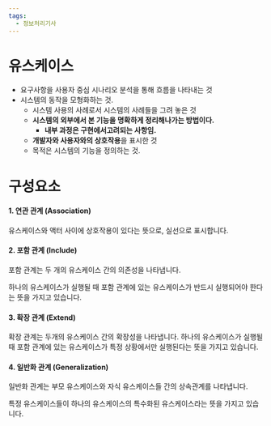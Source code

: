 ```yaml
---
tags:
  - 정보처리기사
---
```

# 유스케이스

- 요구사항을 사용자 중심 시나리오 분석을 통해 흐름을 나타내는 것
- 시스템의 동작을 모형화하는 것.
    - 시스템 사용의 사례로서 시스템의 사례들을 그려 놓은 것
    - **시스템의 외부에서 본 기능을 명확하게 정리해나가는 방법이다.**
        - **내부 과정은 구현에서고려되는 사항임.**
    - **개발자와 사용자와의 상호작용**을 표시한 것
    - 목적은 시스템의 기능을 정의하는 것.


# 구성요소 
#### 1. 연관 관계 (Association)

유스케이스와 액터 사이에 상호작용이 있다는 뜻으로, 실선으로 표시합니다.

#### 2. 포함 관계 (Include)

포함 관계는 두 개의 유스케이스 간의 의존성을 나타냅니다.

하나의 유스케이스가 실행될 때 포함 관계에 있는 유스케이스가 반드시 실행되어야 한다는 뜻을 가지고 있습니다.

#### 3. 확장 관계 (Extend)

확장 관계는 두개의 유스케이스 간의 확장성을 나타냅니다.
하나의 유스케이스가 실행될 때 포함 관계에 있는 유스케이스가 특정 상황에서만 실행된다는 뜻을 가지고 있습니다.


#### 4. 일반화 관계 (Generalization)

일반화 관계는 부모 유스케이스와 자식 유스케이스들 간의 상속관계를 나타냅니다.

특정 유스케이스들이 하나의 유스케이스의 특수화된 유스케이스라는 뜻을 가지고 있습니다.